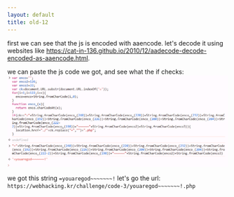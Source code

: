 ```yaml
---
layout: default
title: old-12
---
```




first we can see that the js is encoded with aaencode.
let's decode it using websites like https://cat-in-136.github.io/2010/12/aadecode-decode-encoded-as-aaencode.html.


we can paste the js code we got, and see what the if checks:
![alt text](./images/old-12.png)

we got this string `=youaregod~~~~~~~!`
let's go the url:
 `https://webhacking.kr/challenge/code-3/youaregod~~~~~~~!.php`
